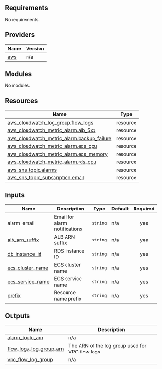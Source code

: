 ## Requirements

No requirements.

## Providers

| Name | Version |
|------|---------|
| <a name="provider_aws"></a> [aws](#provider\_aws) | n/a |

## Modules

No modules.

## Resources

| Name | Type |
|------|------|
| [aws_cloudwatch_log_group.flow_logs](https://registry.terraform.io/providers/hashicorp/aws/latest/docs/resources/cloudwatch_log_group) | resource |
| [aws_cloudwatch_metric_alarm.alb_5xx](https://registry.terraform.io/providers/hashicorp/aws/latest/docs/resources/cloudwatch_metric_alarm) | resource |
| [aws_cloudwatch_metric_alarm.backup_failure](https://registry.terraform.io/providers/hashicorp/aws/latest/docs/resources/cloudwatch_metric_alarm) | resource |
| [aws_cloudwatch_metric_alarm.ecs_cpu](https://registry.terraform.io/providers/hashicorp/aws/latest/docs/resources/cloudwatch_metric_alarm) | resource |
| [aws_cloudwatch_metric_alarm.ecs_memory](https://registry.terraform.io/providers/hashicorp/aws/latest/docs/resources/cloudwatch_metric_alarm) | resource |
| [aws_cloudwatch_metric_alarm.rds_cpu](https://registry.terraform.io/providers/hashicorp/aws/latest/docs/resources/cloudwatch_metric_alarm) | resource |
| [aws_sns_topic.alarms](https://registry.terraform.io/providers/hashicorp/aws/latest/docs/resources/sns_topic) | resource |
| [aws_sns_topic_subscription.email](https://registry.terraform.io/providers/hashicorp/aws/latest/docs/resources/sns_topic_subscription) | resource |

## Inputs

| Name | Description | Type | Default | Required |
|------|-------------|------|---------|:--------:|
| <a name="input_alarm_email"></a> [alarm\_email](#input\_alarm\_email) | Email for alarm notifications | `string` | n/a | yes |
| <a name="input_alb_arn_suffix"></a> [alb\_arn\_suffix](#input\_alb\_arn\_suffix) | ALB ARN suffix | `string` | n/a | yes |
| <a name="input_db_instance_id"></a> [db\_instance\_id](#input\_db\_instance\_id) | RDS instance ID | `string` | n/a | yes |
| <a name="input_ecs_cluster_name"></a> [ecs\_cluster\_name](#input\_ecs\_cluster\_name) | ECS cluster name | `string` | n/a | yes |
| <a name="input_ecs_service_name"></a> [ecs\_service\_name](#input\_ecs\_service\_name) | ECS service name | `string` | n/a | yes |
| <a name="input_prefix"></a> [prefix](#input\_prefix) | Resource name prefix | `string` | n/a | yes |

## Outputs

| Name | Description |
|------|-------------|
| <a name="output_alarm_topic_arn"></a> [alarm\_topic\_arn](#output\_alarm\_topic\_arn) | n/a |
| <a name="output_flow_logs_log_group_arn"></a> [flow\_logs\_log\_group\_arn](#output\_flow\_logs\_log\_group\_arn) | The ARN of the log group used for VPC flow logs |
| <a name="output_vpc_flow_log_group"></a> [vpc\_flow\_log\_group](#output\_vpc\_flow\_log\_group) | n/a |
